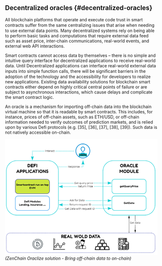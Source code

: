 ## Decentralized oracles {#decentralized-oracles}

All blockchain platforms that operate and execute code trust in smart contracts suﬀer from the same centralizing issues that arise when needing to use external data points. Many decentralized systems rely on being able to perform basic tasks and computations that require external data feed such as asset price, inter-chain communications, real-world events, and external web API interactions.

Smart contracts cannot access data by themselves – there is no simple and intuitive query interface for decentralized applications to receive real-world data. Until Decentralized applications can interface real-world external data inputs into simple function calls, there will be signiﬁcant barriers in the adoption of the technology and the accessibility for developers to realize new applications. Existing data availability solutions for blockchain smart contracts either depend on highly critical central points of failure or are subject to asynchronous interactions, which cause delays and complicate the smart contract logic.

An oracle is a mechanism for importing off-chain data into the blockchain virtual machine so that it is readable by smart contracts. This includes, for instance, prices of off-chain assets, such as ETH/USD, or off-chain information needed to verify outcomes of prediction markets, and is relied upon by various Defi protocols (e.g. [35], [36], [37], [38], [39]). Such data is not natively accessible on-chain.

![Oracle](./../assets/oracle.png)
_(ZenChain Oraclize solution - Bring off-chain data to on-chain)_